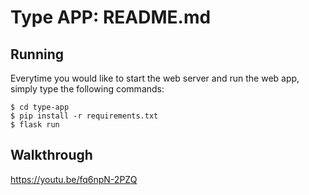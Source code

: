 # Type APP: README.md
## Running
Everytime you would like to start the web server and run the web app, simply type the following commands:
```shell
$ cd type-app
$ pip install -r requirements.txt
$ flask run
```

## Walkthrough
https://youtu.be/fq6npN-2PZQ
